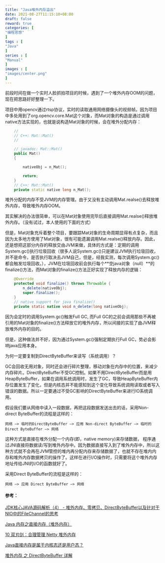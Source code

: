 ```yaml
---
title: "Java堆外内存溢出"
date: 2021-08-27T11:15:10+08:00
draft: false
reward: true
categories: [
"编程思想"
]
tags : [
"Java"
]
series : [
"Manual"
]
images : [
"images/center.png"
]
---
```


[comment]: <> "# Java堆外内存溢出"

前段时间在做一个实时人脸抓拍项目的时候，遇到了一个堆外内存OOM的问题，现在把思路好好整理一下。

项目中用opencv通过rtsp协议，实时的读取通用网络摄像头的视频帧。因为项目中多处用到了org.opencv.core.Mat这个对象，而Mat对象的构造是通过调用native方法实现的，也就是说构造Mat对象的时候，会在堆外分配内存：

```c++
    //
    // C++: Mat::Mat()
    //

    // javadoc: Mat::Mat()
    public Mat()
    {

        nativeObj = n_Mat();

        return;
    }
    // C++: Mat::Mat()
    private static native long n_Mat();
```

堆外分配的内存不受JVM的内存管理。由于又没有主动调用Mat.realse()去释放堆外内存，导致堆外内存OOM。

其实解决的办法很简单，可以在Mat对象使用完毕后直接调用Mat.realse()释放堆外内存。（没有试过，本人使用的下面的方式）

但是，Mat对象充斥着整个项目，要跟踪Mat对象的生命周期显得有点复杂，而且因为太多地方使用了Mat对象，很有可能遗漏调用Mat.realse()释放内存。因此，还是想把这部分内存的释放交由JVM来做，具体的方式是：定期的调用System.gc()执行垃圾回收（很多人说System.gc()只是建议JVM执行垃圾回收，并不是命令，是否执行取决去JVM自己，但是，经我实测，每次调用System.gc()都会触发垃圾回收。），JVM在垃圾回收前会执行每个**空java对象（null）**的finalize()方法，而Mat对象的finalize()方法正好实现了释放内存的逻辑：

```java
    @Override
    protected void finalize() throws Throwable {
        n_delete(nativeObj);
        super.finalize();
    }
    // native support for java finalize()
    private static native void n_delete(long nativeObj);
```

因为会定时的调用System.gc()触发Full GC, 而Full GC的之前会调用那些不再被引用的Mat对象的finalize()方法释放它的堆外内存，所以间接的实现了由JVM释放堆外内存的目的。

但是，这种做法并不好，因为通过System.gc()强制定期执行Full GC，势必会影响java应用本身。

为何一定要复制到DirectByteBuffer来读写（系统调用）？

GC会回收无用对象，同时还会进行碎片整理，移动对象在内存中的位置，来减少内存碎片。DirectByteBuffer不受GC控制。如果不用DirectByteBuffer而是用HeapByteBuffer，如果在调用系统调用时，发生了GC，导致HeapByteBuffer内存位置发生了变化，但是内核态并不能感知到这个变化导致系统调用读取或者写入错误的数据。所以一定要通过不受GC影响的DirectByteBuffer来进行IO系统调用。

假设我们要从网络中读入一段数据，再把这段数据发送出去的话，采用Non-direct ByteBuffer的流程是这样的：

```
网络 –> 临时的DirectByteBuffer –> 应用 Non-direct ByteBuffer –> 临时的Direct ByteBuffer –> 网络
```

这种方式是直接在堆外分配一个内存(即，native memory)来存储数据，
程序通过JNI直接将数据读/写到堆外内存中。因为数据直接写入到了堆外内存中，所以这种方式就不会再在JVM管控的堆内再分配内存来存储数据了，也就不存在堆内内存和堆外内存数据拷贝的操作了。这样在进行I/O操作时，只需要将这个堆外内存地址传给JNI的I/O的函数就好了。

采用Direct ByteBuffer的流程是这样的：

```
网络 –> 应用 Direct ByteBuffer –> 网络
```



#### 参考：

[JDK核心JAVA源码解析（4） - 堆外内存、零拷贝、DirectByteBuffer以及针对于NIO中的FileChannel的思考](https://blog.csdn.net/zhxdick/article/details/81084672)

[Java 内存之直接内存（堆外内存）](https://www.kancloud.cn/zhangchio/springboot/806316)

[10 双刃剑：合理管理 Netty 堆外内存](http://learn.lianglianglee.com/%E4%B8%93%E6%A0%8F/Netty%20%E6%A0%B8%E5%BF%83%E5%8E%9F%E7%90%86%E5%89%96%E6%9E%90%E4%B8%8E%20RPC%20%E5%AE%9E%E8%B7%B5-%E5%AE%8C/10%20%20%E5%8F%8C%E5%88%83%E5%89%91%EF%BC%9A%E5%90%88%E7%90%86%E7%AE%A1%E7%90%86%20Netty%20%E5%A0%86%E5%A4%96%E5%86%85%E5%AD%98.md)

[Java直接内存是属于内核态还是用户态？](https://www.zhihu.com/question/376317973)

[堆外内存 之 DirectByteBuffer 详解](https://www.jianshu.com/p/007052ee3773)
